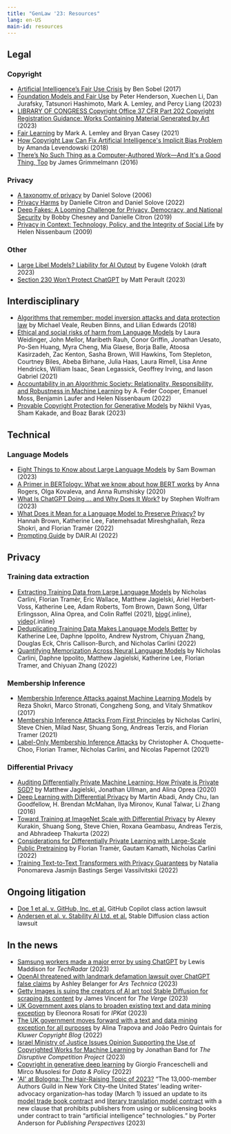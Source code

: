 ```yaml
---
title: "GenLaw '23: Resources"
lang: en-US
main-id: resources
---
```



## Legal
### Copyright

* [Artificial Intelligence’s Fair Use Crisis](https://www.bensobel.org/files/articles/41.1_Sobel-FINAL.pdf) by Ben Sobel (2017)
* [Foundation Models and Fair Use](https://arxiv.org/abs/2303.15715) by Peter Henderson, Xuechen Li, Dan Jurafsky, Tatsunori Hashimoto, Mark A. Lemley, and Percy Liang (2023)
* [LIBRARY OF CONGRESS Copyright Office 37 CFR Part 202 Copyright Registration Guidance: Works Containing Material Generated by Art](https://public-inspection.federalregister.gov/2023-05321.pdf) (2023)
* [Fair Learning](https://texaslawreview.org/fair-learning/) by Mark A. Lemley and Bryan Casey (2021)
* [How Copyright Law Can Fix Artificial Intelligence's Implicit Bias Problem](https://digitalcommons.law.uw.edu/wlr/vol93/iss2/2) by Amanda Levendowski (2018)
* [There’s No Such Thing as a Computer-Authored Work—And It's a Good Thing, Too](https://james.grimmelmann.net/files/articles/computer-authored-works.pdf) by James Grimmelmann (2016)

### Privacy

* [A taxonomy of privacy](https://scholarship.law.upenn.edu/cgi/viewcontent.cgi?article=1376&context=penn_law_review) by Daniel Solove (2006) 
* [Privacy Harms](https://heinonline.org/HOL/LandingPage?handle=hein.journals/bulr102&div=20&id=&page=) by Danielle Citron and Daniel Solove (2022) 
* [Deep Fakes: A Looming Challenge for Privacy, Democracy, and National Security](https://heinonline.org/HOL/LandingPage?handle=hein.journals/calr107&div=51&id=&page=) by Bobby Chesney and Danielle Citron (2019) 
* [Privacy in Context: Technology, Policy, and the Integrity of Social Life](https://www.sup.org/books/title/?id=8862) by Helen Nissenbaum (2009)

### Other

* [Large Libel Models? Liability for AI Output](https://www2.law.ucla.edu/volokh/ailibel.pdf ) by Eugene Volokh (draft 2023)
* [Section 230 Won’t Protect ChatGPT](https://www.lawfareblog.com/section-230-wont-protect-chatgpt) by Matt Perault (2023)

## Interdisciplinary

* [Algorithms that remember: model inversion attacks and data protection law](https://royalsocietypublishing.org/doi/10.1098/rsta.2018.0083) by Michael Veale, Reuben Binns, and Lilian Edwards (2018)
* [Ethical and social risks of harm from Language Models](https://arxiv.org/abs/2112.04359) by Laura Weidinger, John Mellor, Maribeth Rauh, Conor Griffin, Jonathan Uesato, Po-Sen Huang, Myra Cheng, Mia Glaese, Borja Balle, Atoosa Kasirzadeh, Zac Kenton, Sasha Brown, Will Hawkins, Tom Stepleton, Courtney Biles, Abeba Birhane, Julia Haas, Laura Rimell, Lisa Anne Hendricks, William Isaac, Sean Legassick, Geoffrey Irving, and Iason Gabriel (2021)
* [Accountability in an Algorithmic Society: Relationality, Responsibility, and Robustness in Machine Learning](https://arxiv.org/abs/2202.05338) by A. Feder Cooper, Emanuel Moss, Benjamin Laufer and Helen Nissenbaum (2022)
* [Provable Copyright Protection for Generative Models](https://arxiv.org/abs/2302.10870) by Nikhil Vyas, Sham Kakade, and Boaz Barak (2023)


## Technical

### Language Models

* [Eight Things to Know about Large Language Models](https://arxiv.org/abs/2304.00612) by Sam Bowman (2023)
* [A Primer in BERTology: What we know about how BERT works](https://arxiv.org/abs/2002.12327) by Anna Rogers, Olga Kovaleva, and Anna Rumshisky (2020)
* [What Is ChatGPT Doing … and Why Does It Work?](https://writings.stephenwolfram.com/2023/02/what-is-chatgpt-doing-and-why-does-it-work/) by Stephen Wolfram (2023)
* [What Does it Mean for a Language Model to Preserve Privacy?](https://dl.acm.org/doi/fullHtml/10.1145/3531146.3534642) by  Hannah Brown, Katherine Lee, Fatemehsadat Mireshghallah, Reza Shokri, and Florian Tramèr (2022)
* [Prompting Guide](https://www.promptingguide.ai/) by DAIR.AI (2022)

## Privacy

### Training data extraction
* [Extracting Training Data from Large Language Models](https://www.usenix.org/conference/usenixsecurity21/presentation/carlini-extracting) by Nicholas Carlini, Florian Tramèr, Eric Wallace,  Matthew Jagielski, Ariel Herbert-Voss, Katherine Lee, Adam Roberts, Tom Brown, Dawn Song, Úlfar Erlingsson, Alina Oprea, and Colin Raffel (2021), [blog](https://bair.berkeley.edu/blog/2020/12/20/lmmem/){.inline}, [video](https://www.usenix.org/conference/usenixsecurity21/presentation/carlini-extracting){.inline}
* [Deduplicating Training Data Makes Language Models Better](https://aclanthology.org/2022.acl-long.577/) by Katherine Lee, Daphne Ippolito, Andrew Nystrom, Chiyuan Zhang, Douglas Eck, Chris Callison-Burch, and Nicholas Carlini (2022)
* [Quantifying Memorization Across Neural Language Models](https://arxiv.org/abs/2202.07646) by Nicholas Carlini, Daphne Ippolito, Matthew Jagielski, Katherine Lee, Florian Tramer, and Chiyuan Zhang (2022)

### Membership Inference

* [Membership Inference Attacks against Machine Learning Models](https://ieeexplore.ieee.org/abstract/document/7958568) by Reza Shokri, Marco Stronati, Congzheng Song, and Vitaly Shmatikov (2017)
* [Membership Inference Attacks From First Principles](https://arxiv.org/abs/2112.03570) by Nicholas Carlini, Steve Chien, Milad Nasr, Shuang Song, Andreas Terzis, and Florian Tramer (2021)
* [Label-Only Membership Inference Attacks](http://proceedings.mlr.press/v139/choquette-choo21a/choquette-choo21a.pdf) by Christopher A. Choquette-Choo, Florian Tramer, Nicholas Carlini, and Nicolas Papernot (2021)

### Differential Privacy

* [Auditing Differentially Private Machine Learning: How Private is Private SGD?](https://proceedings.neurips.cc/paper/2020/file/fc4ddc15f9f4b4b06ef7844d6bb53abf-Paper.pdf) by Matthew Jagielski, Jonathan Ullman, and Alina Oprea (2020)
* [Deep Learning with Differential Privacy](https://dl.acm.org/doi/abs/10.1145/2976749.2978318) by Martin Abadi, Andy Chu, Ian Goodfellow, H. Brendan McMahan, Ilya Mironov, Kunal Talwar, Li Zhang (2016)
* [Toward Training at ImageNet Scale with Differential Privacy](https://arxiv.org/abs/2201.12328) by Alexey Kurakin, Shuang Song, Steve Chien, Roxana Geambasu, Andreas Terzis, and Abhradeep Thakurta (2022)
* [Considerations for Differentially Private Learning with Large-Scale Public Pretraining](https://arxiv.org/abs/2212.06470) by Florian Tramèr, Gautam Kamath, Nicholas Carlini (2022)
* [Training Text-to-Text Transformers with Privacy Guarantees](https://aclanthology.org/2022.findings-acl.171.pdf) by Natalia Ponomareva Jasmijn Bastings Sergei Vassilvitskii (2022)


## Ongoing litigation

* [Doe 1 et al. v. GitHub, Inc. et al.](https://githubcopilotlitigation.com/) GitHub Copilot class action lawsuit
* [Andersen et al. v. Stability AI Ltd. et al.](https://stablediffusionlitigation.com/) Stable Diffusion  class action lawsuit


## In the news

* [Samsung workers made a major error by using ChatGPT](https://www.techradar.com/news/samsung-workers-leaked-company-secrets-by-using-chatgpt) by Lewis Maddison for _TechRadar_ (2023)
* [OpenAI threatened with landmark defamation lawsuit over ChatGPT false claims](https://arstechnica.com/tech-policy/2023/04/openai-may-be-sued-after-chatgpt-falsely-says-aussie-mayor-is-an-ex-con/) by Ashley Belanger for _Ars Technica_ (2023)
* [Getty Images is suing the creators of AI art tool Stable Diffusion for scraping its content](https://www.theverge.com/2023/1/17/23558516/ai-art-copyright-stable-diffusion-getty-images-lawsuit) by James Vincent for _The Verge_ (2023)
* [UK Government axes plans to broaden existing text and data mining exception](https://ipkitten.blogspot.com/2023/02/uk-government-axes-plans-to-broaden.html) by Eleonora Rosati for _IPKat_ (2023)
* [The UK government moves forward with a text and data mining exception for all purposes](https://copyrightblog.kluweriplaw.com/2022/08/24/the-uk-government-moves-forward-with-a-text-and-data-mining-exception-for-all-purposes/) by Alina Trapova and João Pedro Quintais for _Kluwer Copyright Blog_ (2022)
* [Israel Ministry of Justice Issues Opinion Supporting the Use of Copyrighted Works for Machine Learning](https://www.project-disco.org/intellectual-property/011823-israel-ministry-of-justice-issues-opinion-supporting-the-use-of-copyrighted-works-for-machine-learning/) by Jonathan Band for _The Disruptive Competition Project_ (2023)
* [Copyright in generative deep learning](https://www.cambridge.org/core/journals/data-and-policy/article/copyright-in-generative-deep-learning/C401539FDF79A6AC6CEE8C5256508B5E) by Giorgio Franceschelli and Mirco Musolesi for _Data & Policy_ (2022)
* ['AI' at Bologna: The Hair-Raising Topic of 2023?](https://publishingperspectives.com/2023/03/ai-at-bologna-the-hair-raising-topic-of-2023/) <q>The 13,000-member Authors Guild in New York City–the United States’ leading writer-advocacy organization–has today (March 1) issued an update to its [model trade book contract](https://authorsguild.org/resource/model-trade-book-contract/) and [literary translation model contract](https://authorsguild.org/resource/translation-model-contract/) with a new clause that prohibits publishers from using or sublicensing books under contract to train “artificial intelligence” technologies.</q> by Porter Anderson for _Publishing Perspectives_ (2023)